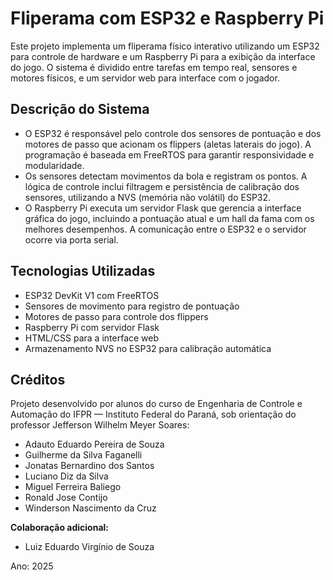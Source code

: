 # Fliperama com ESP32 e Raspberry Pi

Este projeto implementa um fliperama físico interativo utilizando um ESP32 para controle de hardware e um Raspberry Pi para a exibição da interface do jogo. O sistema é dividido entre tarefas em tempo real, sensores e motores físicos, e um servidor web para interface com o jogador.

## Descrição do Sistema

- O ESP32 é responsável pelo controle dos sensores de pontuação e dos motores de passo que acionam os flippers (aletas laterais do jogo). A programação é baseada em FreeRTOS para garantir responsividade e modularidade.
- Os sensores detectam movimentos da bola e registram os pontos. A lógica de controle inclui filtragem e persistência de calibração dos sensores, utilizando a NVS (memória não volátil) do ESP32.
- O Raspberry Pi executa um servidor Flask que gerencia a interface gráfica do jogo, incluindo a pontuação atual e um hall da fama com os melhores desempenhos. A comunicação entre o ESP32 e o servidor ocorre via porta serial.

## Tecnologias Utilizadas

- ESP32 DevKit V1 com FreeRTOS
- Sensores de movimento para registro de pontuação
- Motores de passo para controle dos flippers
- Raspberry Pi com servidor Flask
- HTML/CSS para a interface web
- Armazenamento NVS no ESP32 para calibração automática

## Créditos

Projeto desenvolvido por alunos do curso de Engenharia de Controle e Automação do IFPR — Instituto Federal do Paraná, sob orientação do professor Jefferson Wilhelm Meyer Soares:

- Adauto Eduardo Pereira de Souza  
- Guilherme da Silva Faganelli  
- Jonatas Bernardino dos Santos  
- Luciano Diz da Silva  
- Miguel Ferreira Baliego  
- Ronald Jose Contijo  
- Winderson Nascimento da Cruz  

**Colaboração adicional:**  
- Luiz Eduardo Virgínio de Souza

Ano: 2025
